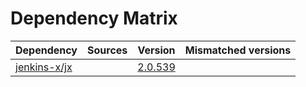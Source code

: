 # Dependency Matrix

Dependency | Sources | Version | Mismatched versions
---------- | ------- | ------- | -------------------
[jenkins-x/jx](https://github.com/jenkins-x/jx) |  | [2.0.539](https://github.com/jenkins-x/jx/releases/tag/v2.0.539) | 
